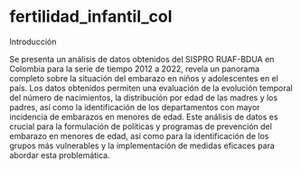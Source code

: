 # fertilidad_infantil_col
Introducción

Se presenta un análisis de datos obtenidos del SISPRO RUAF-BDUA en Colombia para la serie de tiempo 2012 a 2022, revela un panorama completo sobre la situación del embarazo en niños y adolescentes en el país. Los datos obtenidos permiten una evaluación de la evolución temporal del número de nacimientos, la distribución por edad de las madres y los padres, así como la identificación de los departamentos con mayor incidencia de embarazos en menores de edad. Este análisis de datos es crucial para la formulación de políticas y programas de prevención del embarazo en menores de edad, así como para la identificación de los grupos más vulnerables y la implementación de medidas eficaces para abordar esta problemática.
